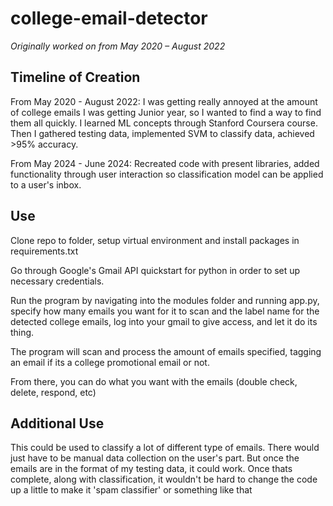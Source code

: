# college-email-detector

*Originally worked on from May 2020 – August 2022*

## Timeline of Creation

From May 2020 - August 2022: I was getting really annoyed at the amount of college emails I was getting Junior year, so I wanted to find a way to find them all quickly. I learned ML concepts through Stanford Coursera course. Then I gathered testing data, implemented SVM to classify data, achieved >95% accuracy.

From May 2024 - June 2024: Recreated code with present libraries, added functionality through user interaction so classification model can be applied to a user's inbox.

## Use

Clone repo to folder, setup virtual environment and install packages in requirements.txt

Go through Google's Gmail API quickstart for python in order to set up necessary credentials.

Run the program by navigating into the modules folder and running app.py, specify how many emails you want for it to scan and the label name for the detected college emails, log into your gmail to give access, and let it do its thing.

The program will scan and process the amount of emails specified, tagging an email if its a college promotional email or not. 

From there, you can do what you want with the emails (double check, delete, respond, etc)

## Additional Use

This could be used to classify a lot of different type of emails. There would just have to be manual data collection on the user's part. But once the emails are in the format of my testing data, it could work. Once thats complete, along with classification, it wouldn't be hard to change the code up a little to make it 'spam classifier' or something like that
